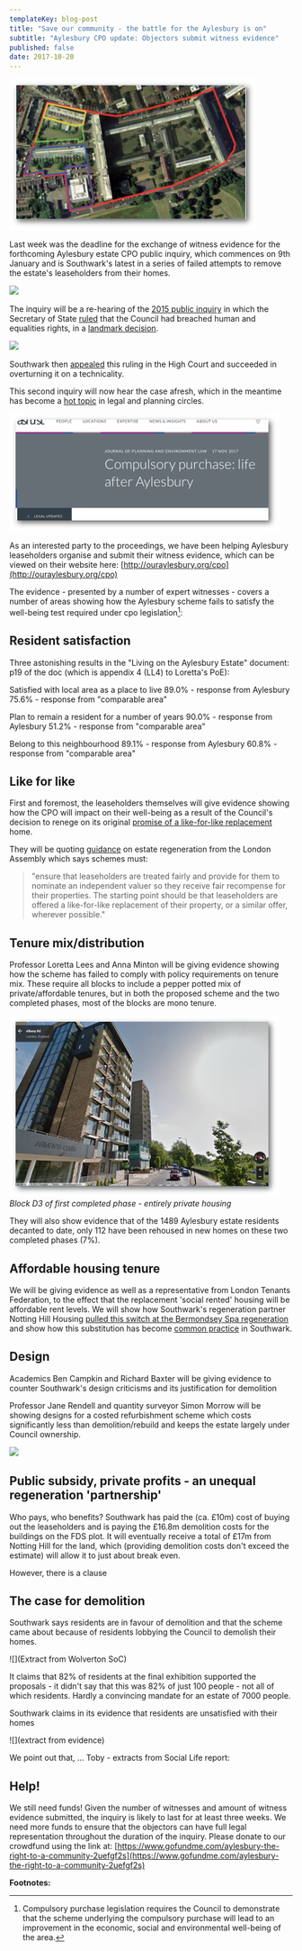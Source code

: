 ```yaml
---
templateKey: blog-post
title: "Save our community - the battle for the Aylesbury is on"
subtitle: "Aylesbury CPO update: Objectors submit witness evidence"
published: false
date: 2017-10-20
---
```

![](/img/phase1aerial.png)

Last week was the deadline for the exchange of witness evidence for the forthcoming Aylesbury estate CPO public inquiry, which commences on 9th January and is Southwark's latest in a series of failed attempts to remove the estate's leaseholders from their homes. 

![](https://halag.files.wordpress.com/2016/09/cropped-alag1.png)

The inquiry will be a re-hearing of the [2015 public inquiry](http://35percent.org/2015-05-02-aylesbury-estate-compulsory-purchase-order-public-inquiry/) in which the Secretary of State [ruled](http://35percent.org/2016-09-18-aylesbury-compulsory-purchase-order-rejected/) that the Council had breached human and equalities rights, in a [landmark decision](http://hsfnotes.com/realestatedevelopment/2016/09/28/a-new-right-to-a-community-decision-by-the-secretary-of-state-not-to-confirm-the-cpo-for-aylesbury-estate/).

![](http://www.peoplesrepublicofsouthwark.co.uk/images/stories/news/2804201502.jpg)

Southwark then [appealed](http://35percent.org/2016-09-26-council-appeals-aylesbury-cpo-decision/) this ruling in the High Court and succeeded in overturning it on a technicality. 

This second inquiry will now hear the case afresh, which in the meantime has become a [hot topic](https://www.ashurst.com/en/news-and-insights/legal-updates/compulsory-purchase-life-after-aylesbury/) in legal and planning circles.

![](/img/lifeafteraylesbury.png)

As an interested party to the proceedings, we have been helping Aylesbury leaseholders organise and submit their witness evidence, which can be viewed on their website here: [http://ouraylesbury.org/cpo](http://ouraylesbury.org/cpo)

The evidence - presented by a number of expert witnesses - covers a number of areas showing how the Aylesbury scheme fails to satisfy the well-being test required under cpo legislation[^1]:

## Resident satisfaction
Three astonishing results in the "Living on the Aylesbury Estate" document:
p19 of the doc (which is appendix 4 (LL4) to Loretta's PoE):

Satisfied with local area as a place to live
89.0%   - response from Aylesbury
75.6%   - response from "comparable area"

Plan to remain a resident for a number of years
90.0%  - response from Aylesbury
51.2%  - response from "comparable area"

Belong to this neighbourhood
89.1%  - response from Aylesbury
60.8% - response from "comparable area"


## Like for like
First and foremost, the leaseholders themselves will give evidence showing how the CPO will impact on their well-being as a result of the Council's decision to renege on its original [promise of a like-for-like replacement](http://ouraylesbury.org) home.

They will be quoting [guidance](https://www.london.gov.uk/sites/default/files/gla_migrate_files_destination/KnockItDownOrDoItUp_0.pdf) on estate regeneration from the London Assembly which says schemes must:

> "ensure that leaseholders are treated fairly and provide for them to nominate an independent valuer so they receive fair recompense for their properties. The starting point should be that leaseholders are offered a like-for-like replacement of their property, or a similar offer, wherever possible."

## Tenure mix/distribution
Professor Loretta Lees and Anna Minton will be giving evidence showing how the scheme has failed to comply with policy requirements on tenure mix. These require all blocks to include a pepper potted mix of private/affordable tenures, but in both the proposed scheme and the two completed phases, most of the blocks are mono tenure.

![](/img/armentscourt.png)
*Block D3 of first completed phase - entirely private housing*

They will also show evidence that of the 1489 Aylesbury estate residents decanted to date, only 112 have been rehoused in new homes on these two completed phases (7%).

## Affordable housing tenure
We will be giving evidence as well as a representative from London Tenants Federation, to the effect that the replacement 'social rented' housing will be affordable rent levels. We will show how Southwark's regeneration partner Notting Hill Housing [pulled this switch at the Bermondsey Spa regeneration](http://35percent.org/2015-03-18-stand-up-for-more-social-housing/) and show how this substitution has become [common practice](/redefining-social-rent) in Southwark.
 
## Design
Academics Ben Campkin and Richard Baxter will be giving evidence to counter Southwark's design criticisms and its justification for demolition

Professor Jane Rendell and quantity surveyor Simon Morrow will be showing designs for a costed refurbishment scheme which costs significantly less than demolition/rebuild and keeps the estate largely under Council ownership.

![](http://35percent.org/img/wendcomp.jpg)

## Public subsidy, private profits - an unequal regeneration 'partnership'
Who pays, who benefits?
Southwark has paid the (ca. £10m) cost of buying out the leaseholders and is paying the £16.8m demolition costs for the buildings on the FDS plot. It will eventually receive a total of £17m from Notting Hill for the land, which (providing demolition costs don't exceed the estimate) will allow it to just about break even.

However, there is a clause 

## The case for demolition
Southwark says residents are in favour of demolition and that the scheme came about because of residents lobbying the Council to demolish their homes.

![](Extract from Wolverton SoC)

It claims that 82% of residents at the final exhibition supported the proposals - it didn't say that this was 82% of just 100 people - not all of which residents. Hardly a convincing mandate for an estate of 7000 people. 

Southwark claims in its evidence that residents are unsatisfied with their homes 

![](extract from evidence)

We point out that, ... Toby - extracts from Social Life report:



## Help!
We still need funds!
Given the number of witnesses and amount of witness evidence submitted, the inquiry is likely to last for at least three weeks. We need more funds to ensure that the objectors can have full legal representation throughout the duration of the inquiry.
Please donate to our crowdfund using the link at: [https://www.gofundme.com/aylesbury-the-right-to-a-community-2uefgf2s](https://www.gofundme.com/aylesbury-the-right-to-a-community-2uefgf2s)


__Footnotes:__
[^1]: Compulsory purchase legislation requires the Council to demonstrate that the scheme underlying the compulsory purchase will lead to an improvement in the economic, social and environmental well-being of the area. 
